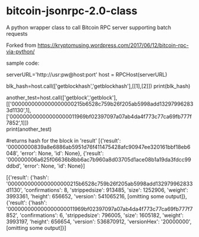 # bitcoin-jsonrpc-2.0-class
A python wrapper class to call Bitcoin RPC server supporting batch requests

Forked from https://kryptomusing.wordpress.com/2017/06/12/bitcoin-rpc-via-python/


sample code:

serverURL='http://usr:pw@host:port'
host = RPCHost(serverURL)
    
blk_hash=host.call(['getblockhash','getblockhash'],[[1],[2]])
print(blk_hash)


another_test=host.call(['getblock','getblock'],[['0000000000000000000215b6528c759b26f205ab5998add132979962833d1130',1],
                                       ['000000000000000000011969bf02397097a07ab4da4f773c77ca69fb777f7852',1]])         
print(another_test)


#returns hash for the block in 'result'
[{'result': '00000000839a8e6886ab5951d76f411475428afc90947ee320161bbf18eb6048', 'error': None, 'id': None}, 
{'result': '000000006a625f06636b8bb6ac7b960a8d03705d1ace08b1a19da3fdcc99ddbd', 'error': None, 'id': None}]


[{'result': {'hash': '0000000000000000000215b6528c759b26f205ab5998add132979962833d1130', 'confirmations': 8, 'strippedsize': 913485, 'size': 1252906, 'weight': 3993361, 'height': 656652, 'version': 541065216, [omitting some output]},
{'result': {'hash': '000000000000000000011969bf02397097a07ab4da4f773c77ca69fb777f7852', 'confirmations': 6, 'strippedsize': 796005, 'size': 1605182, 'weight': 3993197, 'height': 656654, 'version': 536870912, 'versionHex': '20000000', 
[omitting some output]}]
